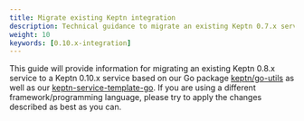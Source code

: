 ```yaml
---
title: Migrate existing Keptn integration
description: Technical guidance to migrate an existing Keptn 0.7.x service to a Keptn 0.10.x service
weight: 10
keywords: [0.10.x-integration]
---
```


This guide will provide information for migrating an existing Keptn 0.8.x service to a Keptn 0.10.x service based on our Go package [keptn/go-utils](https://github.com/keptn/go-utils/) as well as our [keptn-service-template-go](https://github.com/keptn-sandbox/keptn-service-template-go).
If you are using a different framework/programming language, please try to apply the changes described as best as you can.

